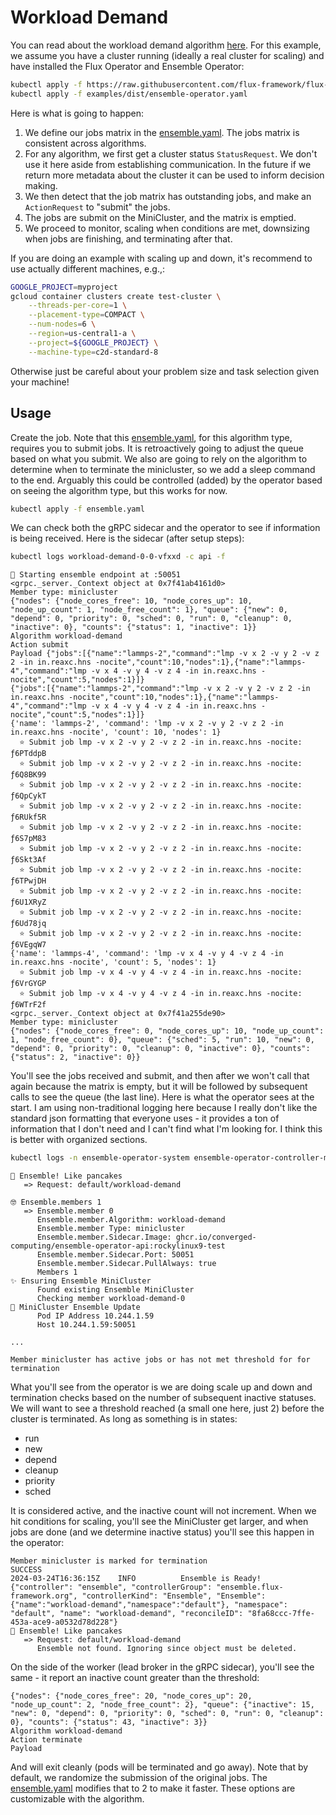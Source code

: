 # Workload Demand

You can read about the workload demand algorithm [here](https://github.com/converged-computing/ensemble-operator/blob/main/docs/algorithms.md#workoad-demand-of-consistent-sizes).
For this example, we assume you have a cluster running (ideally a real cluster for scaling) and have installed the Flux Operator and Ensemble Operator:

```bash
kubectl apply -f https://raw.githubusercontent.com/flux-framework/flux-operator/main/examples/dist/flux-operator.yaml
kubectl apply -f examples/dist/ensemble-operator.yaml
```

Here is what is going to happen:

1. We define our jobs matrix in the [ensemble.yaml](ensemble.yaml). The jobs matrix is consistent across algorithms.
2. For any algorithm, we first get a cluster status `StatusRequest`. We don't use it here aside from establishing communication. In the future if we return more metadata about the cluster it can be used to inform decision making.
3. We then detect that the job matrix has outstanding jobs, and make an `ActionRequest` to "submit" the jobs.
4. The jobs are submit on the MiniCluster, and the matrix is emptied.
5. We proceed to monitor, scaling when conditions are met, downsizing when jobs are finishing, and terminating after that.

If you are doing an example with scaling up and down, it's recommend to use actually different machines, e.g.,:

```bash
GOOGLE_PROJECT=myproject
gcloud container clusters create test-cluster \
    --threads-per-core=1 \
    --placement-type=COMPACT \
    --num-nodes=6 \
    --region=us-central1-a \
    --project=${GOOGLE_PROJECT} \
    --machine-type=c2d-standard-8
```

Otherwise just be careful about your problem size and task selection given your machine!

## Usage

Create the job. Note that this [ensemble.yaml](ensemble.yaml), for this algorithm type, requires you to submit jobs. It is retroactively going to adjust
the queue based on what you submit. We also are going to rely on the algorithm to determine when to terminate the minicluster, so we add a sleep command
to the end. Arguably this could be controlled (added) by the operator based on seeing the algorithm type, but this works for now.

```bash
kubectl apply -f ensemble.yaml
```

We can check both the gRPC sidecar and the operator to see if information is being received. Here is the
sidecar (after setup steps):

```bash
kubectl logs workload-demand-0-0-vfxxd -c api -f
```
```console
🥞️ Starting ensemble endpoint at :50051
<grpc._server._Context object at 0x7f41ab4161d0>
Member type: minicluster
{"nodes": {"node_cores_free": 10, "node_cores_up": 10, "node_up_count": 1, "node_free_count": 1}, "queue": {"new": 0, "depend": 0, "priority": 0, "sched": 0, "run": 0, "cleanup": 0, "inactive": 0}, "counts": {"status": 1, "inactive": 1}}
Algorithm workload-demand
Action submit
Payload {"jobs":[{"name":"lammps-2","command":"lmp -v x 2 -v y 2 -v z 2 -in in.reaxc.hns -nocite","count":10,"nodes":1},{"name":"lammps-4","command":"lmp -v x 4 -v y 4 -v z 4 -in in.reaxc.hns -nocite","count":5,"nodes":1}]}
{"jobs":[{"name":"lammps-2","command":"lmp -v x 2 -v y 2 -v z 2 -in in.reaxc.hns -nocite","count":10,"nodes":1},{"name":"lammps-4","command":"lmp -v x 4 -v y 4 -v z 4 -in in.reaxc.hns -nocite","count":5,"nodes":1}]}
{'name': 'lammps-2', 'command': 'lmp -v x 2 -v y 2 -v z 2 -in in.reaxc.hns -nocite', 'count': 10, 'nodes': 1}
  ⭐️ Submit job lmp -v x 2 -v y 2 -v z 2 -in in.reaxc.hns -nocite: ƒ6PTddpB
  ⭐️ Submit job lmp -v x 2 -v y 2 -v z 2 -in in.reaxc.hns -nocite: ƒ6Q8BK99
  ⭐️ Submit job lmp -v x 2 -v y 2 -v z 2 -in in.reaxc.hns -nocite: ƒ6QpCykT
  ⭐️ Submit job lmp -v x 2 -v y 2 -v z 2 -in in.reaxc.hns -nocite: ƒ6RUkf5R
  ⭐️ Submit job lmp -v x 2 -v y 2 -v z 2 -in in.reaxc.hns -nocite: ƒ6S7pM83
  ⭐️ Submit job lmp -v x 2 -v y 2 -v z 2 -in in.reaxc.hns -nocite: ƒ6Skt3Af
  ⭐️ Submit job lmp -v x 2 -v y 2 -v z 2 -in in.reaxc.hns -nocite: ƒ6TPwjDH
  ⭐️ Submit job lmp -v x 2 -v y 2 -v z 2 -in in.reaxc.hns -nocite: ƒ6U1XRyZ
  ⭐️ Submit job lmp -v x 2 -v y 2 -v z 2 -in in.reaxc.hns -nocite: ƒ6Ud78jq
  ⭐️ Submit job lmp -v x 2 -v y 2 -v z 2 -in in.reaxc.hns -nocite: ƒ6VEgqW7
{'name': 'lammps-4', 'command': 'lmp -v x 4 -v y 4 -v z 4 -in in.reaxc.hns -nocite', 'count': 5, 'nodes': 1}
  ⭐️ Submit job lmp -v x 4 -v y 4 -v z 4 -in in.reaxc.hns -nocite: ƒ6VrGYGP
  ⭐️ Submit job lmp -v x 4 -v y 4 -v z 4 -in in.reaxc.hns -nocite: ƒ6WTrF2f
<grpc._server._Context object at 0x7f41a255de90>
Member type: minicluster
{"nodes": {"node_cores_free": 0, "node_cores_up": 10, "node_up_count": 1, "node_free_count": 0}, "queue": {"sched": 5, "run": 10, "new": 0, "depend": 0, "priority": 0, "cleanup": 0, "inactive": 0}, "counts": {"status": 2, "inactive": 0}}
```

You'll see the jobs received and submit, and then after we won't call that again because the matrix is empty, but it will be followed by subsequent calls to see the queue (the last line).
Here is what the operator sees at the start. I am using non-traditional logging here because I really don't like the standard json formatting that everyone uses - it provides a ton of information that I don't need and I can't find what I'm looking for.
I think this is better with organized sections.

```bash
kubectl logs -n ensemble-operator-system ensemble-operator-controller-manager-5f874bb7d8-m68jb 
```
```console
🥞️ Ensemble! Like pancakes
   => Request: default/workload-demand

🤓 Ensemble.members 1
   => Ensemble.member 0
      Ensemble.member.Algorithm: workload-demand
      Ensemble.member Type: minicluster
      Ensemble.member.Sidecar.Image: ghcr.io/converged-computing/ensemble-operator-api:rockylinux9-test
      Ensemble.member.Sidecar.Port: 50051
      Ensemble.member.Sidecar.PullAlways: true
      Members 1
✨ Ensuring Ensemble MiniCluster
      Found existing Ensemble MiniCluster
      Checking member workload-demand-0
🦀 MiniCluster Ensemble Update
      Pod IP Address 10.244.1.59
      Host 10.244.1.59:50051

...

Member minicluster has active jobs or has not met threshold for for termination
```

What you'll see from the operator is we are doing scale up and down and termination checks based on the number of subsequent inactive statuses. We will want to see a threshold reached (a small one here, just 2) before the cluster
is terminated.  As long as something is in states:

- run
- new
- depend
- cleanup
- priority
- sched

It is considered active, and the inactive count will not increment. When we hit conditions for scaling, you'll see the MiniCluster get larger, and when jobs are done (and we determine inactive status) you'll see this happen in the operator:

```console
Member minicluster is marked for termination
SUCCESS
2024-03-24T16:36:15Z    INFO          Ensemble is Ready!        {"controller": "ensemble", "controllerGroup": "ensemble.flux-framework.org", "controllerKind": "Ensemble", "Ensemble": {"name":"workload-demand","namespace":"default"}, "namespace": "default", "name": "workload-demand", "reconcileID": "8fa68ccc-7ffe-453a-ace9-a0532d78d228"}
🥞️ Ensemble! Like pancakes
   => Request: default/workload-demand
      Ensemble not found. Ignoring since object must be deleted.
```

On the side of the worker (lead broker in the gRPC sidecar), you'll see the same - it report an inactive count greater than the threshold:

```console
{"nodes": {"node_cores_free": 20, "node_cores_up": 20, "node_up_count": 2, "node_free_count": 2}, "queue": {"inactive": 15, "new": 0, "depend": 0, "priority": 0, "sched": 0, "run": 0, "cleanup": 0}, "counts": {"status": 43, "inactive": 3}}
Algorithm workload-demand
Action terminate
Payload 
```

And will exit cleanly (pods will be terminated and go away). Note that by default, we randomize the submission of the original jobs. The [ensemble.yaml](ensemble.yaml) modifies that to 2 to make it faster. These
options are customizable with the algorithm. 
